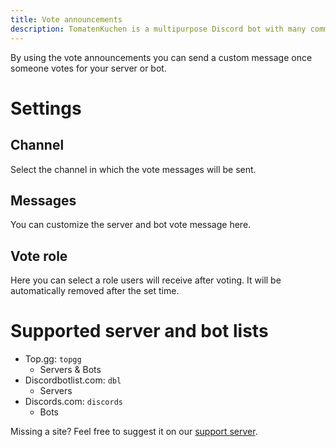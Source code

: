 ```yaml
---
title: Vote announcements
description: TomatenKuchen is a multipurpose Discord bot with many common and innovative features for your server. Explains vote announcements
---
```


By using the vote announcements you can send a custom message once someone votes for your server or bot.

# Settings

## Channel
Select the channel in which the vote messages will be sent.

## Messages
You can customize the server and bot vote message here.

## Vote role
Here you can select a role users will receive after voting. It will be automatically removed after the set time.

# Supported server and bot lists

- Top.gg: `topgg`
  - Servers & Bots
- Discordbotlist.com: `dbl`
  - Servers
- Discords.com: `discords`
  - Bots

Missing a site? Feel free to suggest it on our [support server](https://tomatenkuchen.eu/discord).
